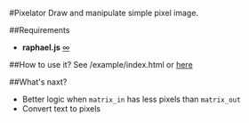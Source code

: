 #Pixelator
Draw and manipulate simple pixel image.

##Requirements
* **raphael.js** [∞](http://raphaeljs.com/)

##How to use it?
See /example/index.html or [here](http://matijaurh.com/pixelator/)

##What's naxt?
* Better logic when `matrix_in` has less pixels than `matrix_out`
* Convert text to pixels